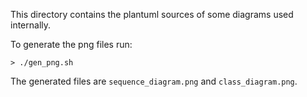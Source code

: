 This directory contains the plantuml sources of some diagrams used internally.

To generate the png files run:
```
> ./gen_png.sh
```

The generated files are `sequence_diagram.png` and `class_diagram.png`.
